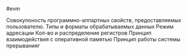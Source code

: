 #evm 

Совокупоность программно-аппартных свойств, предоставляемых пользователю. Типы и форматы обрабатываемых данных
Режим адресации
Кол-во и распределение регистров
Принцип взаимодействия с оперативной памятью
Принцип работы системы прерыванияг